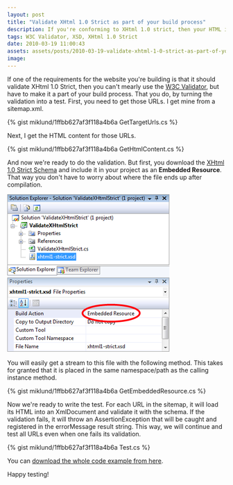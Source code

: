 ```yaml
---
layout: post
title: "Validate XHtml 1.0 Strict as part of your build process"
description: If you're conforming to XHtml 1.0 strict, then your HTML is pure XML and can be validated with an XSD. Here's how you can do that W3C Validation on your build machine using unit testing frameworks.
tags: W3C Validator, XSD, XHtml 1.0 Strict
date: 2010-03-19 11:00:43
assets: assets/posts/2010-03-19-validate-xhtml-1-0-strict-as-part-of-your-build-process
image: 
---
```


If one of the requirements for the website you're building is that it should validate XHtml 1.0 Strict, then you can't mearly use the <a href="http://validator.w3.org/">W3C Validator</a>, but have to make it a part of your build process. That you do, by turning the validation into a test.  First, you need to get those URLs. I get mine from a sitemap.xml.

{% gist miklund/1ffbb627af3f118a4b6a GetTargetUrls.cs %}

Next, I get the HTML content for those URLs.

{% gist miklund/1ffbb627af3f118a4b6a GetHtmlContent.cs %}

And now we're ready to do the validation. But first, you download the [XHtml 1.0 Strict Schema](http://www.w3.org/TR/xhtml1-schema/) and include it in your project as an **Embedded Resource**. That way you don't have to worry about where the file ends up after compilation.

![Visual Studio embedded resource](/assets/posts/2010-03-19-validate-xhtml-1-0-strict-as-part-of-your-build-process/embeddedresource.png)

You will easily get a stream to this file with the following method. This takes for granted that it is placed in the same namespace/path as the calling instance method.

{% gist miklund/1ffbb627af3f118a4b6a GetEmbeddedResource.cs %}

Now we're ready to write the test. For each URL in the sitemap, it will load its HTML into an XmlDocument and validate it with the schema. If the validation fails, it will throw an AssertionException that will be caught and registered in the errorMessage result string. This way, we will continue and test all URLs even when one fails its validation.

{% gist miklund/1ffbb627af3f118a4b6a Test.cs %}

You can [download the whole code example from here](/assets/posts/2010-03-19-validate-xhtml-1-0-strict-as-part-of-your-build-process/ValidateXHtmlStrict.zip).

Happy testing!
